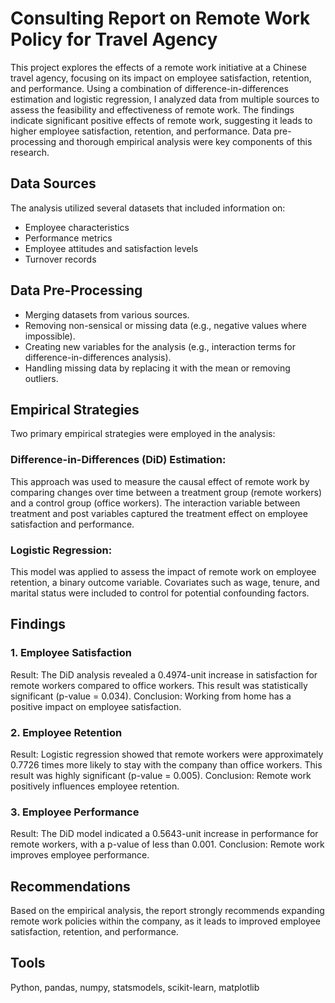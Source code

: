 # Consulting Report on Remote Work Policy for Travel Agency
This project explores the effects of a remote work initiative at a Chinese travel agency, focusing on its impact on employee satisfaction, retention, and performance. Using a combination of difference-in-differences estimation and logistic regression, I analyzed data from multiple sources to assess the feasibility and effectiveness of remote work. The findings indicate significant positive effects of remote work, suggesting it leads to higher employee satisfaction, retention, and performance. Data pre-processing and thorough empirical analysis were key components of this research.

## Data Sources
The analysis utilized several datasets that included information on:
* Employee characteristics
* Performance metrics
* Employee attitudes and satisfaction levels
* Turnover records

## Data Pre-Processing
* Merging datasets from various sources.
* Removing non-sensical or missing data (e.g., negative values where impossible).
* Creating new variables for the analysis (e.g., interaction terms for difference-in-differences analysis).
* Handling missing data by replacing it with the mean or removing outliers.

## Empirical Strategies
Two primary empirical strategies were employed in the analysis:

### Difference-in-Differences (DiD) Estimation:
This approach was used to measure the causal effect of remote work by comparing changes over time between a treatment group (remote workers) and a control group (office workers).
The interaction variable between treatment and post variables captured the treatment effect on employee satisfaction and performance.

### Logistic Regression:
This model was applied to assess the impact of remote work on employee retention, a binary outcome variable. Covariates such as wage, tenure, and marital status were included to control for potential confounding factors.

## Findings
### 1. Employee Satisfaction
Result: The DiD analysis revealed a 0.4974-unit increase in satisfaction for remote workers compared to office workers. This result was statistically significant (p-value = 0.034).
Conclusion: Working from home has a positive impact on employee satisfaction.

### 2. Employee Retention
Result: Logistic regression showed that remote workers were approximately 0.7726 times more likely to stay with the company than office workers. This result was highly significant (p-value = 0.005).
Conclusion: Remote work positively influences employee retention.

### 3. Employee Performance
Result: The DiD model indicated a 0.5643-unit increase in performance for remote workers, with a p-value of less than 0.001.
Conclusion: Remote work improves employee performance.

## Recommendations
Based on the empirical analysis, the report strongly recommends expanding remote work policies within the company, as it leads to improved employee satisfaction, retention, and performance.

## Tools
Python, pandas, numpy, statsmodels, scikit-learn, matplotlib
